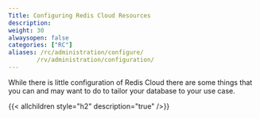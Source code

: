 ```yaml
---
Title: Configuring Redis Cloud Resources
description:
weight: 30
alwaysopen: false
categories: ["RC"]
aliases: /rc/administration/configure/
        /rv/administration/configuration/
---
```

While there is little configuration of Redis Cloud
there are some things that you can and may want to do to
tailor your database to your use case.

{{< allchildren style="h2" description="true" />}}
